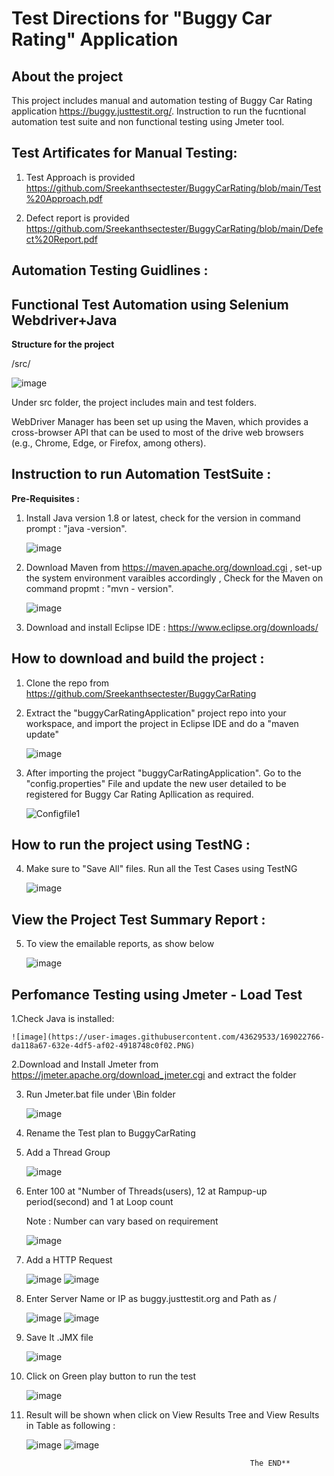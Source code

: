 # Test Directions for "Buggy Car Rating" Application

## **About the project** 
This project includes manual and automation testing of Buggy Car Rating application https://buggy.justtestit.org/. Instruction to run the fucntional automation test suite and non functional testing using Jmeter tool.

## Test Artificates for Manual Testing:

1. Test Approach is provided
      https://github.com/Sreekanthsectester/BuggyCarRating/blob/main/Test%20Approach.pdf
   
2. Defect report is provided
      https://github.com/Sreekanthsectester/BuggyCarRating/blob/main/Defect%20Report.pdf
   
## Automation Testing Guidlines :

## Functional Test Automation using Selenium Webdriver+Java

**Structure for the project**

/src/

   ![image](https://user-images.githubusercontent.com/43629533/168997606-2c7cddce-7c96-4ae9-b32b-6c4b76a64db8.png)

Under src folder, the project includes main and test folders.

WebDriver Manager has been set up using the Maven, which provides a cross-browser API that can be used to most of the drive web browsers (e.g., Chrome, Edge, or Firefox, among others).

## **Instruction to run Automation TestSuite** :

**Pre-Requisites :** 

  1. Install Java version 1.8 or latest, check for the version in command prompt : "java -version". 


       ![image](https://user-images.githubusercontent.com/43629533/168983506-134fe32c-f724-4642-9652-6fef54b3ac2a.png)

  2. Download Maven from https://maven.apache.org/download.cgi , set-up the system environment varaibles accordingly , Check for the Maven on command propmt : "mvn -            version".


       ![image](https://user-images.githubusercontent.com/43629533/168984938-99015864-9531-429c-9666-d5c3948cfee3.png)

  3. Download and install Eclipse IDE : https://www.eclipse.org/downloads/

## **How to download and build the project** :

  1. Clone the repo from https://github.com/Sreekanthsectester/BuggyCarRating

  2. Extract the "buggyCarRatingApplication" project repo into your workspace, and import the project in Eclipse IDE and do a "maven update"


      ![image](https://user-images.githubusercontent.com/43629533/168986090-1eb720f3-3e2b-459b-a2c7-d70ad3d7c98f.png)

  3. After importing the project "buggyCarRatingApplication". Go to the "config.properties" File and update the new user detailed to be registered for Buggy Car Rating      Apllication as required.


      ![Configfile1](https://user-images.githubusercontent.com/43629533/169006153-4610cf7b-19c5-459f-a47b-f74477d8379f.png)



## **How to run the project using TestNG** :

  4. Make sure to "Save All" files. Run all the Test Cases using TestNG 


     ![image](https://user-images.githubusercontent.com/43629533/168992013-42c45e0b-9a5d-4a62-9ae6-92cf0c90c062.png)

## **View the Project Test Summary Report** :

  5. To view the emailable reports, as show below


     ![image](https://user-images.githubusercontent.com/43629533/168992645-5d7a4630-1dc9-4d43-8305-be182a97e06b.png)


## Perfomance Testing using Jmeter - Load Test

1.Check Java is installed:
    
    ![image](https://user-images.githubusercontent.com/43629533/169022766-da118a67-632e-4df5-af02-4918748c0f02.PNG)

 
2.Download and Install Jmeter from https://jmeter.apache.org/download_jmeter.cgi  and extract the folder

3. Run Jmeter.bat file under \Bin folder

     ![image](https://user-images.githubusercontent.com/43629533/169015037-da6ca4d7-11a9-44f9-9b5c-64d511c930b0.png)
     
4. Rename the Test plan to BuggyCarRating
5. Add a Thread Group 
     
     ![image](https://user-images.githubusercontent.com/43629533/169019193-8875d24b-4387-4e4c-b9b1-1ec83d958219.png)
     

        
6. Enter 100 at "Number of Threads(users), 12 at Rampup-up period(second) and 1 at Loop count
   
   Note : Number can vary based on requirement

     ![image](https://user-images.githubusercontent.com/43629533/169019720-c57de4f8-1105-49ac-a4a4-995870050828.png)
     
7. Add a HTTP Request

      ![image](https://user-images.githubusercontent.com/43629533/169020043-eb430068-98d2-4b0e-9514-8c9cd742d417.png)
      ![image](https://user-images.githubusercontent.com/43629533/169023406-cd197938-d835-4ce5-bfd8-e19d03b0b3fe.png)

8. Enter Server Name or IP as buggy.justtestit.org  and Path as / 

      ![image](https://user-images.githubusercontent.com/43629533/169020685-d66b2bdd-8c97-4b64-a274-6df892e48489.png)
      ![image](https://user-images.githubusercontent.com/43629533/169020860-7e21904b-b1bf-4f21-9cd9-bf274f076bcc.png)
      

9. Save It .JMX file

      ![image](https://user-images.githubusercontent.com/43629533/169021505-7a89f90c-c735-4064-8195-fb92fda802d3.png) 
      
10. Click on Green play button to run the test 

      ![image](https://user-images.githubusercontent.com/43629533/169021095-628e4019-f168-42a3-8846-b71ac3251da2.png)
      
11. Result will be shown when click on View Results Tree and View Results in Table as following : 

      ![image](https://user-images.githubusercontent.com/43629533/169021777-daf4b5eb-d5b4-455c-89f1-43cd83448eb6.png)
      ![image](https://user-images.githubusercontent.com/43629533/169021867-bc66b844-9a09-4429-bd38-80827c23e8f1.png)


                                                          The END**
      
      



 



                                

